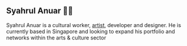 ## Syahrul Anuar 👋🏾

Syahrul Anuar is a cultural worker, [artist](https://syahrulanuar.org), developer and designer. He is currently based in Singapore and looking to expand his portfolio and networks within the arts & culture sector
